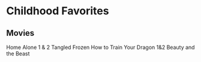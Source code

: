 # Childhood Favorites

## Movies

Home Alone 1 & 2
Tangled
Frozen
How to Train Your Dragon 1&2
Beauty and the Beast
